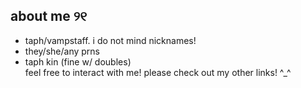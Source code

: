## about me ୨୧
- taph/vampstaff. i do not mind nicknames!
- they/she/any prns
- taph kin (fine w/ doubles)
<br>  feel free to interact with me! please check out my other links! ^_^
